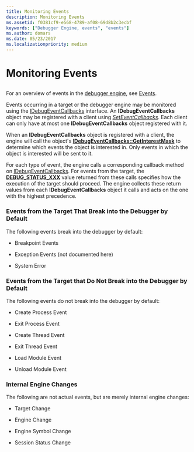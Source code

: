 ```yaml
---
title: Monitoring Events
description: Monitoring Events
ms.assetid: f0381cf9-e568-4789-af08-69d8b2c3ecbf
keywords: ["Debugger Engine, events", "events"]
ms.author: domars
ms.date: 05/23/2017
ms.localizationpriority: medium
---
```


# Monitoring Events


## <span id="ddk_monitoring_events_dbx"></span><span id="DDK_MONITORING_EVENTS_DBX"></span>


For an overview of events in the [debugger engine](introduction.md#debugger-engine), see [Events](events.md).

Events occurring in a target or the debugger engine may be monitored using the [IDebugEventCallbacks](https://msdn.microsoft.com/library/windows/hardware/ff550550) interface. An **IDebugEventCallbacks** object may be registered with a client using [*SetEventCallbacks*](https://msdn.microsoft.com/library/windows/hardware/ff556671). Each client can only have at most one **IDebugEventCallbacks** object registered with it.

When an **IDebugEventCallbacks** object is registered with a client, the engine will call the object's [**IDebugEventCallbacks::GetInterestMask**](https://msdn.microsoft.com/library/windows/hardware/ff550737) to determine which events the object is interested in. Only events in which the object is interested will be sent to it.

For each type of event, the engine calls a corresponding callback method on [IDebugEventCallbacks](https://msdn.microsoft.com/library/windows/hardware/ff550550). For events from the target, the [**DEBUG\_STATUS\_XXX**](https://msdn.microsoft.com/library/windows/hardware/ff541651) value returned from these calls specifies how the execution of the target should proceed. The engine collects these return values from each **IDebugEventCallbacks** object it calls and acts on the one with the highest precedence.

### <span id="events_from_the_target_that_break_into_the_debugger_by_default"></span><span id="EVENTS_FROM_THE_TARGET_THAT_BREAK_INTO_THE_DEBUGGER_BY_DEFAULT"></span>Events from the Target That Break into the Debugger by Default

The following events break into the debugger by default:

-   Breakpoint Events

-   Exception Events (not documented here)

-   System Error

### <span id="events_from_the_target_that_do_not_break_into_the_debugger_by_default"></span><span id="EVENTS_FROM_THE_TARGET_THAT_DO_NOT_BREAK_INTO_THE_DEBUGGER_BY_DEFAULT"></span>Events from the Target that Do Not Break into the Debugger by Default

The following events do not break into the debugger by default:

-   Create Process Event

-   Exit Process Event

-   Create Thread Event

-   Exit Thread Event

-   Load Module Event

-   Unload Module Event

### <span id="internal_engine_changes"></span><span id="INTERNAL_ENGINE_CHANGES"></span>Internal Engine Changes

The following are not actual events, but are merely internal engine changes:

-   Target Change

-   Engine Change

-   Engine Symbol Change

-   Session Status Change

 

 






